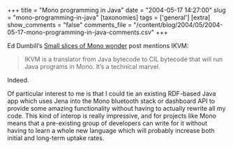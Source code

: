 +++
title = "Mono programming in Java"
date = "2004-05-17 14:27:00"
slug = "mono-programming-in-java"
[taxonomies]
tags = ['general']
[extra]
show_comments = "false"
comments_file = "/content/blog/2004/05/2004-05-17-mono-programming-in-java-comments.csv"
+++

Ed Dumbill’s [Small slices of Mono wonder](http://usefulinc.com/edd/blog/2004/5/15#20:42) post mentions IKVM:

> IKVM is a translator from Java bytecode to CIL bytecode that will run Java programs in Mono. It’s a technical marvel.

Indeed.

Of particular interest to me is that I could tie an existing RDF-based Java app which uses Jena into the Mono bluetooth stack or dashboard API to provide some amazing functionality without having to actually rewrite all my code. This kind of interop is really impressive, and for projects like Mono means that a pre-existing group of developers can write for it without having to learn a whole new language which will probably increase both initial and long-term uptake rates.
